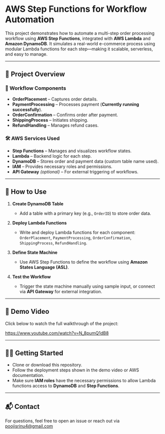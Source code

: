 

# AWS Step Functions for Workflow Automation

This project demonstrates how to automate a multi-step order processing workflow using **AWS Step Functions**, integrated with **AWS Lambda** and **Amazon DynamoDB**. It simulates a real-world e-commerce process using modular Lambda functions for each step—making it scalable, serverless, and easy to manage.

---

## 🚀 Project Overview

### 🧩 Workflow Components
- **OrderPlacement** – Captures order details.
- **PaymentProcessing** – Processes payment (**Currently running successfully**).
- **OrderConfirmation** – Confirms order after payment.
- **ShippingProcess** – Initiates shipping.
- **RefundHandling** – Manages refund cases.

### 🛠️ AWS Services Used
- **Step Functions** – Manages and visualizes workflow states.
- **Lambda** – Backend logic for each step.
- **DynamoDB** – Stores order and payment data (custom table name used).
- **IAM** – Provides necessary roles and permissions.
- **API Gateway** *(optional)* – For external triggering of workflows.

---

## 📌 How to Use

1. **Create DynamoDB Table**
   - Add a table with a primary key (e.g., `OrderID`) to store order data.

2. **Deploy Lambda Functions**
   - Write and deploy Lambda functions for each component:  
     `OrderPlacement`, `PaymentProcessing`, `OrderConfirmation`, `ShippingProcess`, `RefundHandling`.

3. **Define State Machine**
   - Use AWS Step Functions to define the workflow using **Amazon States Language (ASL)**.

4. **Test the Workflow**
   - Trigger the state machine manually using sample input, or connect via **API Gateway** for external integration.

---

## 🎥 Demo Video

Click below to watch the full walkthrough of the project:

https://www.youtube.com/watch?v=N_8pumQ1dB8

---

## 🧑‍💻 Getting Started

- Clone or download this repository.
- Follow the deployment steps shown in the demo video or AWS documentation.
- Make sure **IAM roles** have the necessary permissions to allow Lambda functions access to **DynamoDB** and **Step Functions**.

---

## 📬 Contact
  
For questions, feel free to open an issue or reach out via poojisrinu4@gmail.com
